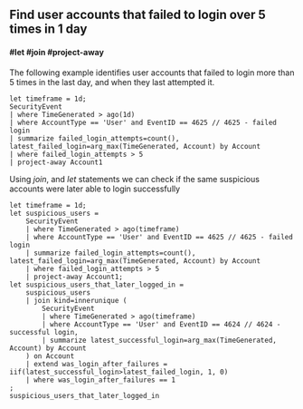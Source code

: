 ## Find user accounts that failed to login over 5 times in 1 day
#### #let #join #project-away
<!-- article_id: 3108‎2017‏‎03827034 -->

The following example identifies user accounts that failed to login more than 5 times in the last day, and when they last attempted it.


```OQL
let timeframe = 1d;
SecurityEvent
| where TimeGenerated > ago(1d)
| where AccountType == 'User' and EventID == 4625 // 4625 - failed login
| summarize failed_login_attempts=count(), latest_failed_login=arg_max(TimeGenerated, Account) by Account 
| where failed_login_attempts > 5
| project-away Account1
```

Using *join*, and *let* statements we can check if the same suspicious accounts were later able to login successfully
```OQL
let timeframe = 1d;
let suspicious_users = 
	SecurityEvent
	| where TimeGenerated > ago(timeframe)
	| where AccountType == 'User' and EventID == 4625 // 4625 - failed login
	| summarize failed_login_attempts=count(), latest_failed_login=arg_max(TimeGenerated, Account) by Account 
	| where failed_login_attempts > 5
	| project-away Account1;
let suspicious_users_that_later_logged_in = 
    suspicious_users 
    | join kind=innerunique (
        SecurityEvent
        | where TimeGenerated > ago(timeframe)
        | where AccountType == 'User' and EventID == 4624 // 4624 - successful login,
        | summarize latest_successful_login=arg_max(TimeGenerated, Account) by Account
    ) on Account
    | extend was_login_after_failures = iif(latest_successful_login>latest_failed_login, 1, 0)
    | where was_login_after_failures == 1
;
suspicious_users_that_later_logged_in
```